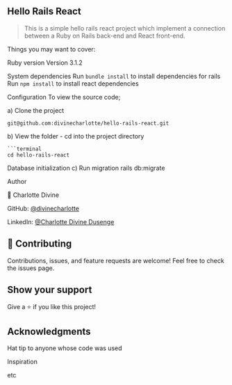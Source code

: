 ## Hello Rails React
>This is a simple hello rails react project which implement a connection between a Ruby on Rails back-end and React front-end.

Things you may want to cover:

Ruby version Version 3.1.2

System dependencies Run `bundle install` to install dependencies for rails Run `npm install` to install react dependencies

Configuration To view the source code;

a) Clone the project

```terminal
git@github.com:divinecharlotte/hello-rails-react.git
```
b) View the folder - cd into the project directory

    ```terminal
    cd hello-rails-react
Database initialization c) Run migration rails db:migrate

Author

👤 Charlotte Divine

GitHub: [@divinecharlotte](https://github.com/divinecharlotte)

LinkedIn: [@Charlotte Divine Dusenge](https://www.linkedin.com/in/charlotte-divine-dusenge/)

## 🤝 Contributing
Contributions, issues, and feature requests are welcome! Feel free to check the issues page.

## Show your support

Give a ⭐️ if you like this project!

## Acknowledgments
Hat tip to anyone whose code was used

Inspiration

etc
